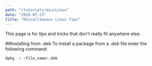```yaml
---
path: "/tutorials/miscLinux"
date: "2019-07-23"
title: "Miscellaneous Linux Tips"
---
```

This page is for tips and tricks that don't really fit anywhere else.

##Installing from .deb
To install a package from a *.deb* file enter the following command:
```bash
dpkg -i <file_name>.deb
```